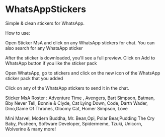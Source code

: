 # WhatsAppStickers
Simple & clean stickers for WhatsApp.

How to use:

Open Sticker MsA and click on any WhatsApp stickers for chat. You can also search for any WhatsApp sticker

After the sticker is downloaded, you'll see a full preview. Click on Add to WhatsApp button if you like the sticker pack

Open WhatsApp, go to stickers and click on the new icon of the WhatsApp sticker pack that you added

Click on any of the WhatsApp stickers to send it in the chat.

Sticker MsA Roster :
Adventure Time , Avengers, Bart Simpson, Batman, Bby Never Tell, Bonnie & Clyde, Cat Lying Down, Code, Darth Wader, Dino,Game Of Thrones, Gloomy Cat, Homer Simpson, Love

Mini Marvel, Modern Buddha, Mr. Bean,Opi, Polar Bear,Pudding The Cry Baby, Pusheen, Software Developer, Spidermeme, Tzuki, Unicorn, Wolverine & many more!
